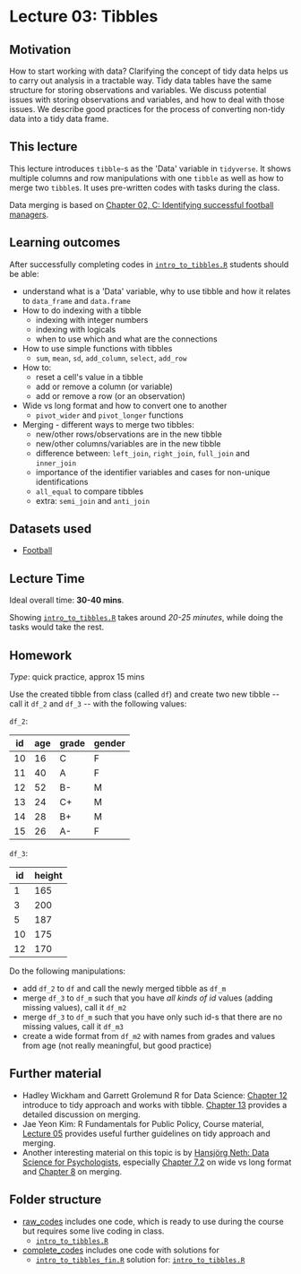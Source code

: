 # Lecture 03: Tibbles

## Motivation

How to start working with data? Clarifying the concept of tidy data helps us to carry out analysis in a tractable way. Tidy data tables have the same structure for storing observations and variables. We discuss potential issues with storing observations and variables, and how to deal with those issues. We describe good practices for the process of converting non-tidy data into a tidy data frame.

## This lecture

This lecture introduces `tibble`-s as the 'Data' variable in `tidyverse`. It shows multiple columns and row manipulations with one `tibble` as well as how to merge two `tibble`s. It uses pre-written codes with tasks during the class.

Data merging is based on [Chapter 02, C: Identifying successful football managers](https://gabors-data-analysis.com/casestudies/#ch02c-identifying-successful-football-managers).


## Learning outcomes
After successfully completing codes in [`intro_to_tibbles.R`](https://github.com/gabors-data-analysis/da-coding-rstats/blob/main/lecture03-tibbles/raw_codes/intro_to_tibbles.R) students should be able:

  - understand what is a 'Data' variable, why to use tibble and how it relates to `data_frame` and `data.frame`
  - How to do indexing with a tibble
    - indexing with integer numbers
    - indexing with logicals
    - when to use which and what are the connections
  - How to use simple functions with tibbles
    - `sum`, `mean`, `sd`, `add_column`, `select`, `add_row` 
  - How to:
    - reset a cell's value in a tibble
    - add or remove a column (or variable)
    - add or remove a row (or an observation)
  - Wide vs long format and how to convert one to another
    - `pivot_wider` and `pivot_longer` functions
  - Merging - different ways to merge two tibbles:
    - new/other rows/observations are in the new tibble
    - new/other columns/variables are in the new tibble  
    - difference between: `left_join`, `right_join`, `full_join` and `inner_join`
    - importance of the identifier variables and cases for non-unique identifications
    - `all_equal` to compare tibbles
    - extra: `semi_join` and `anti_join`

## Datasets used

  - [Football](https://gabors-data-analysis.com/datasets/#football)

## Lecture Time

Ideal overall time: **30-40 mins**.

Showing [`intro_to_tibbles.R`](https://github.com/gabors-data-analysis/da-coding-rstats/blob/main/lecture03-tibbles/raw_codes/intro_to_tibbles.R) takes around *20-25 minutes*, while doing the tasks would take the rest.
 

## Homework

*Type*: quick practice, approx 15 mins

Use the created tibble from class (called `df`) and create two new tibble -- call it `df_2` and `df_3` -- with the following values:

`df_2`:

| id | age | grade | gender |
| -- | --- | ----- | ------ |
| 10 |  16 |  C    |    F   |
| 11 |  40 |  A    |    F   |
| 12 |  52 |  B-   |    M   | 
| 13 |  24 |  C+   |    M   |
| 14 |  28 |  B+   |    M   |
| 15 |  26 |  A-   |    F   |

`df_3`:

| id | height |
| -- | ------ |
|  1 | 165 |
| 3  | 200 |
| 5  | 187 |
| 10 | 175 |
| 12 | 170 |

Do the following manipulations:

 - add `df_2` to `df`  and call the newly merged tibble as `df_m`
 - merge `df_3` to `df_m` such that you have *all kinds of id* values (adding missing values), call it `df_m2`
 - merge `df_3` to `df_m` such that you have only such id-s that there are no missing values, call it `df_m3`
 - create a wide format from `df_m2` with names from grades and values from age (not really meaningful, but good practice)


## Further material

  - Hadley Wickham and Garrett Grolemund R for Data Science: [Chapter 12](https://r4ds.had.co.nz/tidy-data.html) introduce to tidy approach and works with tibble. [Chapter 13](https://r4ds.had.co.nz/relational-data.html) provides a detailed discussion on merging.
  - Jae Yeon Kim: R Fundamentals for Public Policy, Course material, [Lecture 05](https://github.com/KDIS-DSPPM/r-fundamentals/blob/main/lecture_notes/05_tidy_data.Rmd) provides useful further guidelines on tidy approach and merging.
  - Another interesting material on this topic is by [Hansjörg Neth: Data Science for Psychologists](https://bookdown.org/hneth/ds4psy/), especially [Chapter 7.2](https://bookdown.org/hneth/ds4psy/7-2-tidy-essentials.html) on wide vs long format and [Chapter 8](https://bookdown.org/hneth/ds4psy/8-join.html) on merging.


## Folder structure
  
  - [raw_codes](https://github.com/gabors-data-analysis/da-coding-rstats/blob/main/lecture03-tibbles/raw_codes) includes one code, which is ready to use during the course but requires some live coding in class.
    - [`intro_to_tibbles.R`](https://github.com/gabors-data-analysis/da-coding-rstats/blob/main/lecture03-tibbles/raw_codes/intro_to_tibbles.R)
  - [complete_codes](https://github.com/gabors-data-analysis/da-coding-rstats/blob/main/lecture03-tibbles/complete_codes) includes one code with solutions for
    - [`intro_to_tibbles_fin.R`](https://github.com/gabors-data-analysis/da-coding-rstats/blob/main/lecture03-tibbles/complete_codes/intro_to_tibbles_fin.R) solution for: [`intro_to_tibbles.R`](https://github.com/gabors-data-analysis/da-coding-rstats/blob/main/lecture03-tibbles/raw_codes/intro_to_tibbles.R)
    


